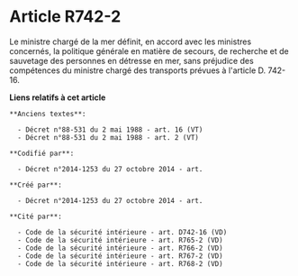 # Article R742-2

Le ministre chargé de la mer définit, en accord avec les ministres concernés, la politique générale en matière de secours, de
recherche et de sauvetage des personnes en détresse en mer, sans préjudice des compétences du ministre chargé des transports
prévues à l'article D. 742-16.

**Liens relatifs à cet article**

	**Anciens textes**:

	  - Décret n°88-531 du 2 mai 1988 - art. 16 (VT)
	  - Décret n°88-531 du 2 mai 1988 - art. 2 (VT)

	**Codifié par**:

	  - Décret n°2014-1253 du 27 octobre 2014 - art.

	**Créé par**:

	  - Décret n°2014-1253 du 27 octobre 2014 - art.

	**Cité par**:

	  - Code de la sécurité intérieure - art. D742-16 (VD)
	  - Code de la sécurité intérieure - art. R765-2 (VD)
	  - Code de la sécurité intérieure - art. R766-2 (VD)
	  - Code de la sécurité intérieure - art. R767-2 (VD)
	  - Code de la sécurité intérieure - art. R768-2 (VD)
